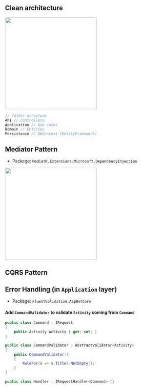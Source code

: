 ## Clean architecture
<img height="300px" src="https://user-images.githubusercontent.com/28957748/130484900-6ea34154-6d61-4d00-bc3b-a89bf04130df.png"/>

```js
// folder structure
API // Controllers
Application // Use cases
Domain // Entities
Persistence // DbContext (EntityFramework)
```

## Mediator Pattern
* Package: `MediatR.Extensions.Microsoft.DependencyInjection`

<img height="300px" src="https://user-images.githubusercontent.com/28957748/130484692-356d71ac-6068-4296-a30e-c87fc364d439.png"/>

## CQRS Pattern

## Error Handling (in `Application` layer)
* Package: `FluentValidation.AspNetCore`
#### Add `CommandValidator` to validate `Activity` coming from `Command`
```csharp
public class Command : IRequest
{
    public Activity Activity { get; set; }
}

public class CommandValidator : AbstractValidator<Activity>
{
    public CommandValidator()
    {
        RuleFor(x => x.Title).NotEmpty();
    }
}

public class Handler : IRequestHandler<Command> {}
```

